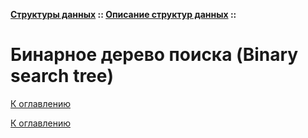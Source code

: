 **[Структуры данных](../../README.md#data-structures) :: [Описание структур данных](../../README.md#data-structures-descriptions) ::**
# Бинарное дерево поиска (Binary search tree)

<!--

-->

[К оглавлению](../../README.md#data-structures-descriptions)



[К оглавлению](../../README.md#data-structures-descriptions)
